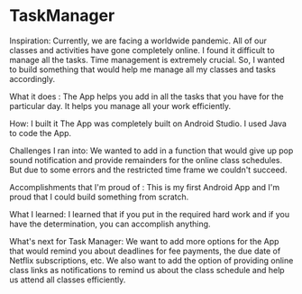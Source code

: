 # TaskManager
Inspiration:
Currently, we are facing a worldwide pandemic. All of our classes and activities have gone completely online. I found it difficult to manage all the tasks. Time management is extremely crucial. So, I wanted to build something that would help me manage all my classes and tasks accordingly.

What it does :
The App helps you add in all the tasks that you have for the particular day. It helps you manage all your work efficiently.

How:
I built it The App was completely built on Android Studio. I used Java to code the App.

Challenges I ran into:
We wanted to add in a function that would give up pop sound notification and provide remainders for the online class schedules. But due to some errors and the restricted time frame we couldn't succeed.

Accomplishments that I'm proud of :
This is my first Android App and I'm proud that I could build something from scratch.

What I learned:
I learned that if you put in the required hard work and if you have the determination, you can accomplish anything.

What's next for Task Manager:
We want to add more options for the App that would remind you about deadlines for fee payments, the due date of Netflix subscriptions, etc. We also want to add the option of providing online class links as notifications to remind us about the class schedule and help us attend all classes efficiently.
